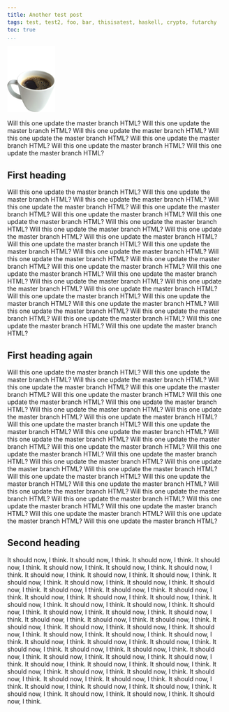 ```yaml
---
title: Another test post
tags: test, test2, foo, bar, thisisatest, haskell, crypto, futarchy
toc: true
...
```


![](test.png)

Will this one update the master branch HTML?
Will this one update the master branch HTML?
Will this one update the master branch HTML?
Will this one update the master branch HTML?
Will this one update the master branch HTML?
Will this one update the master branch HTML?
Will this one update the master branch HTML?

## First heading

Will this one update the master branch HTML?
Will this one update the master branch HTML?
Will this one update the master branch HTML?
Will this one update the master branch HTML?
Will this one update the master branch HTML?
Will this one update the master branch HTML?
Will this one update the master branch HTML?
Will this one update the master branch HTML?
Will this one update the master branch HTML?
Will this one update the master branch HTML?
Will this one update the master branch HTML?
Will this one update the master branch HTML?
Will this one update the master branch HTML?
Will this one update the master branch HTML?
Will this one update the master branch HTML?
Will this one update the master branch HTML?
Will this one update the master branch HTML?
Will this one update the master branch HTML?
Will this one update the master branch HTML?
Will this one update the master branch HTML?
Will this one update the master branch HTML?
Will this one update the master branch HTML?
Will this one update the master branch HTML?
Will this one update the master branch HTML?
Will this one update the master branch HTML?
Will this one update the master branch HTML?
Will this one update the master branch HTML?
Will this one update the master branch HTML?
Will this one update the master branch HTML?
Will this one update the master branch HTML?

## First heading again

Will this one update the master branch HTML?
Will this one update the master branch HTML?
Will this one update the master branch HTML?
Will this one update the master branch HTML?
Will this one update the master branch HTML?
Will this one update the master branch HTML?
Will this one update the master branch HTML?
Will this one update the master branch HTML?
Will this one update the master branch HTML?
Will this one update the master branch HTML?
Will this one update the master branch HTML?
Will this one update the master branch HTML?
Will this one update the master branch HTML?
Will this one update the master branch HTML?
Will this one update the master branch HTML?
Will this one update the master branch HTML?
Will this one update the master branch HTML?
Will this one update the master branch HTML?
Will this one update the master branch HTML?
Will this one update the master branch HTML?
Will this one update the master branch HTML?
Will this one update the master branch HTML?
Will this one update the master branch HTML?
Will this one update the master branch HTML?
Will this one update the master branch HTML?
Will this one update the master branch HTML?
Will this one update the master branch HTML?
Will this one update the master branch HTML?
Will this one update the master branch HTML?
Will this one update the master branch HTML?
Will this one update the master branch HTML?
Will this one update the master branch HTML?
Will this one update the master branch HTML?

## Second heading

It should now, I think.
It should now, I think.
It should now, I think.
It should now, I think.
It should now, I think.
It should now, I think.
It should now, I think.
It should now, I think.
It should now, I think.
It should now, I think.
It should now, I think.
It should now, I think.
It should now, I think.
It should now, I think.
It should now, I think.
It should now, I think.
It should now, I think.
It should now, I think.
It should now, I think.
It should now, I think.
It should now, I think.
It should now, I think.
It should now, I think.
It should now, I think.
It should now, I think.
It should now, I think.
It should now, I think.
It should now, I think.
It should now, I think.
It should now, I think.
It should now, I think.
It should now, I think.
It should now, I think.
It should now, I think.
It should now, I think.
It should now, I think.
It should now, I think.
It should now, I think.
It should now, I think.
It should now, I think.
It should now, I think.
It should now, I think.
It should now, I think.
It should now, I think.
It should now, I think.
It should now, I think.
It should now, I think.
It should now, I think.
It should now, I think.
It should now, I think.
It should now, I think.
It should now, I think.
It should now, I think.
It should now, I think.
It should now, I think.
It should now, I think.
It should now, I think.
It should now, I think.
It should now, I think.
It should now, I think.
It should now, I think.
It should now, I think.
It should now, I think.
It should now, I think.
